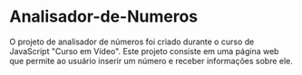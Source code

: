 # Analisador-de-Numeros
O projeto de analisador de números foi criado durante o curso de JavaScript "Curso em Vídeo". Este projeto consiste em uma página web que permite ao usuário inserir um número e receber informações sobre ele.
